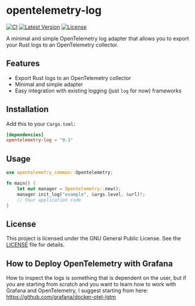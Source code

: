 # opentelemetry-log

[![CI](https://github.com/vincent/open-source/opentelemetry-log/actions/workflows/ci.yml/badge.svg)](https://github.com/vincent/open-source/opentelemetry-log/actions/workflows/ci.yml)
[![Latest Version](https://img.shields.io/crates/v/opentelemetry-log.svg)](https://crates.io/crates/opentelemetry-log)
[![License](https://img.shields.io/crates/l/opentelemetry-log.svg)](https://github.com/vincent/open-source/opentelemetry-log/blob/main/LICENSE)

A minimal and simple OpenTelemetry log adapter that allows you to export your Rust logs to an OpenTelemetry collector.

## Features

- Export Rust logs to an OpenTelemetry collector
- Minimal and simple adapter
- Easy integration with existing logging (just `log` for now) frameworks

## Installation

Add this to your `Cargo.toml`:

```toml
[dependencies]
opentelemetry-log = "0.1"
```

## Usage

```rust
use opentelemetry_common::Opentelemetry;

fn main() {
    let mut manager = Opentelemetry::new();
    manager.init_log("example", &args.level, &url)?;
    // Your application code
}
```

## License

This project is licensed under the GNU General Public License. See the [LICENSE](LICENSE) file for details.

## How to Deploy OpenTelemetry with Grafana

How to inspect the logs is something that is dependent on the user, but if you are starting from scratch and 
you want to learn how to work with Grafana and OpenTelemetry, I suggest starting from here: https://github.com/grafana/docker-otel-lgtm